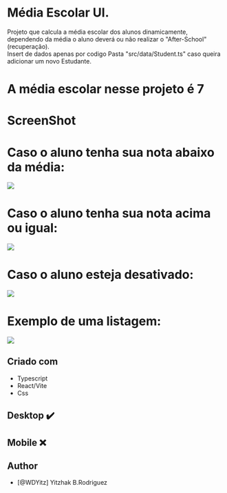 # Média Escolar UI.
    
Projeto que calcula a média escolar dos alunos dinamicamente, dependendo da média o aluno deverá ou não realizar o "After-School" (recuperação).
</br>
Insert de dados apenas por codigo Pasta "src/data/Student.ts" caso queira adicionar um novo Estudante.

# A média escolar nesse projeto é 7 

# ScreenShot

# Caso o aluno tenha sua nota abaixo da média:
![](./../src/images/reprovado.png)

# Caso o aluno tenha sua nota acima ou igual:
![](./../src/images/aprovado.png)

# Caso o aluno esteja desativado:
![](./../src/images/desativado.png)

# Exemplo de uma listagem:
![](./../src/images/ScreenShot.png)

## Criado com

- Typescript
- React/Vite
- Css

## Desktop ✔️
## Mobile ❌

## Author

- [@WDYitz] Yitzhak B.Rodriguez
